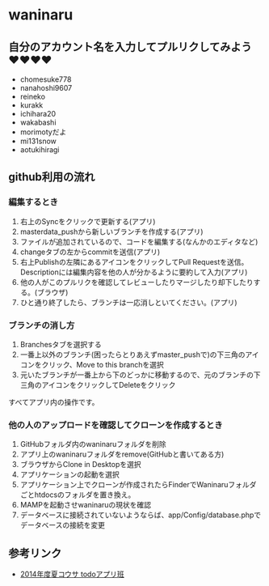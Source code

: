 # waninaru
## 自分のアカウント名を入力してプルリクしてみよう♥♥♥♥

* chomesuke778
* nanahoshi9607
* reineko
* kurakk
* ichihara20
* wakabashi
* morimotyだよ
* mi131snow
* aotukihiragi

## github利用の流れ
### 編集するとき
1. 右上のSyncをクリックで更新する(アプリ)
2. masterdata_pushから新しいブランチを作成する(アプリ)
3. ファイルが追加されているので、コードを編集する(なんかのエディタなど)
4. changeタブの左からcommitを送信(アプリ)
5. 右上Publishの左隣にあるアイコンをクリックしてPull Requestを送信。Descriptionには編集内容を他の人が分かるように要約して入力(アプリ)
6. 他の人がこのプルリクを確認してレビューしたりマージしたり却下したりする。(ブラウザ)
7. ひと通り終了したら、ブランチは一応消しといてください。(アプリ)

### ブランチの消し方
1. Branchesタブを選択する
2. 一番上以外のブランチ(困ったらとりあえずmaster_pushで)の下三角のアイコンをクリック、Move to this branchを選択
3. 元いたブランチが一番上から下のどっかに移動するので、元のブランチの下三角のアイコンをクリックしてDeleteをクリック

すべてアプリ内の操作です。

### 他の人のアップロードを確認してクローンを作成するとき
1. GitHubフォルダ内のwaninaruフォルダを削除
2. アプリ上のwaninaruフォルダをremove(GitHubと書いてある方)
3. ブラウザからClone in Desktopを選択
4. アプリケーションの起動を選択
5. アプリケーション上でクローンが作成されたらFinderでWaninaruフォルダごとhtdocsのフォルダを置き換え。
6. MAMPを起動させwaninaruの現状を確認
7. データベースに接続されていないようならば、app/Config/database.phpでデータベースの接続を変更

## 参考リンク
* [2014年度夏コウサ todoアプリ班](https://github.com/takuminnnn/todo_app/wiki)